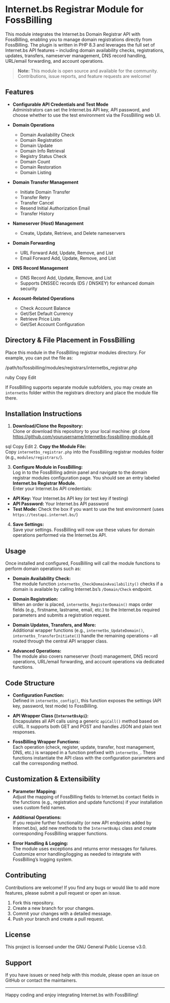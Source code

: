 # Internet.bs Registrar Module for FossBilling

This module integrates the Internet.bs Domain Registrar API with FossBilling, enabling you to manage domain registrations directly from FossBilling. The plugin is written in PHP 8.3 and leverages the full set of Internet.bs API features – including domain availability checks, registrations, updates, transfers, nameserver management, DNS record handling, URL/email forwarding, and account operations.

> **Note:** This module is open source and available for the community. Contributions, issue reports, and feature requests are welcome!

## Features

- **Configurable API Credentials and Test Mode**  
  Administrators can set the Internet.bs API key, API password, and choose whether to use the test environment via the FossBilling web UI.

- **Domain Operations**  
  - Domain Availability Check
  - Domain Registration
  - Domain Update
  - Domain Info Retrieval
  - Registry Status Check
  - Domain Count
  - Domain Restoration
  - Domain Listing

- **Domain Transfer Management**  
  - Initiate Domain Transfer
  - Transfer Retry
  - Transfer Cancel
  - Resend Initial Authorization Email
  - Transfer History

- **Nameserver (Host) Management**  
  - Create, Update, Retrieve, and Delete nameservers

- **Domain Forwarding**  
  - URL Forward Add, Update, Remove, and List  
  - Email Forward Add, Update, Remove, and List

- **DNS Record Management**  
  - DNS Record Add, Update, Remove, and List  
  - Supports DNSSEC records (DS / DNSKEY) for enhanced domain security

- **Account-Related Operations**  
  - Check Account Balance
  - Get/Set Default Currency
  - Retrieve Price Lists
  - Get/Set Account Configuration

## Directory & File Placement in FossBilling

Place this module in the FossBilling registrar modules directory. For example, you can put the file as:

/path/to/fossbilling/modules/registrars/internetbs_registrar.php

ruby
Copy
Edit

If FossBilling supports separate module subfolders, you may create an `internetbs` folder within the registrars directory and place the module file there.

## Installation Instructions

1. **Download/Clone the Repository:**  
   Clone or download this repository to your local machine:
   git clone https://github.com/yourusername/internetbs-fossbilling-module.git

sql
Copy
Edit
2. **Copy the Module File:**  
Copy `internetbs_registrar.php` into the FossBilling registrar modules folder (e.g., `modules/registrars/`).

3. **Configure Module in FossBilling:**  
Log in to the FossBilling admin panel and navigate to the domain registrar modules configuration page. You should see an entry labeled **Internet.bs Registrar Module**.  
Enter your Internet.bs API credentials:
- **API Key:** Your Internet.bs API key (or test key if testing)
- **API Password:** Your Internet.bs API password
- **Test Mode:** Check the box if you want to use the test environment (uses `https://testapi.internet.bs/`)

4. **Save Settings:**  
Save your settings. FossBilling will now use these values for domain operations performed via the Internet.bs API.

## Usage

Once installed and configured, FossBilling will call the module functions to perform domain operations such as:

- **Domain Availability Check:**  
The module function `internetbs_CheckDomainAvailability()` checks if a domain is available by calling Internet.bs’s `/Domain/Check` endpoint.

- **Domain Registration:**  
When an order is placed, `internetbs_RegisterDomain()` maps order fields (e.g., firstname, lastname, email, etc.) to the Internet.bs required parameters and submits a registration request.

- **Domain Updates, Transfers, and More:**  
Additional wrapper functions (e.g., `internetbs_UpdateDomain()`, `internetbs_TransferInitiate()`) handle the remaining operations – all routed through the central API wrapper class.

- **Advanced Operations:**  
The module also covers nameserver (host) management, DNS record operations, URL/email forwarding, and account operations via dedicated functions.

## Code Structure

- **Configuration Function:**  
Defined in `internetbs_config()`, this function exposes the settings (API key, password, test mode) to FossBilling.

- **API Wrapper Class (`InternetBsApi`):**  
Encapsulates all API calls using a generic `apiCall()` method based on cURL. It supports both GET and POST and handles JSON and plain text responses.

- **FossBilling Wrapper Functions:**  
Each operation (check, register, update, transfer, host management, DNS, etc.) is wrapped in a function prefixed with `internetbs_`. These functions instantiate the API class with the configuration parameters and call the corresponding method.

## Customization & Extensibility

- **Parameter Mapping:**  
Adjust the mapping of FossBilling fields to Internet.bs contact fields in the functions (e.g., registration and update functions) if your installation uses custom field names.

- **Additional Operations:**  
If you require further functionality (or new API endpoints added by Internet.bs), add new methods to the `InternetBsApi` class and create corresponding FossBilling wrapper functions.

- **Error Handling & Logging:**  
The module uses exceptions and returns error messages for failures. Customize error handling/logging as needed to integrate with FossBilling’s logging system.

## Contributing

Contributions are welcome! If you find any bugs or would like to add more features, please submit a pull request or open an issue.

1. Fork this repository.
2. Create a new branch for your changes.
3. Commit your changes with a detailed message.
4. Push your branch and create a pull request.

## License

This project is licensed under the GNU General Public License v3.0.

## Support

If you have issues or need help with this module, please open an issue on GitHub or contact the maintainers.

---

Happy coding and enjoy integrating Internet.bs with FossBilling!
